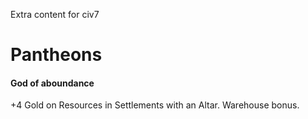 Extra content for civ7

# Pantheons
#### God of aboundance
+4 Gold on Resources in Settlements with an Altar. Warehouse bonus.